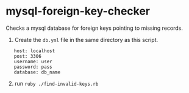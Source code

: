 mysql-foreign-key-checker
=========================

Checks a mysql database for foreign keys pointing to missing records.


1. Create the `db.yml` file in the same directory as this script.

```
   host: localhost
   post: 3306
   username: user
   password: pass
   database: db_name
```

2. run `ruby ./find-invalid-keys.rb`